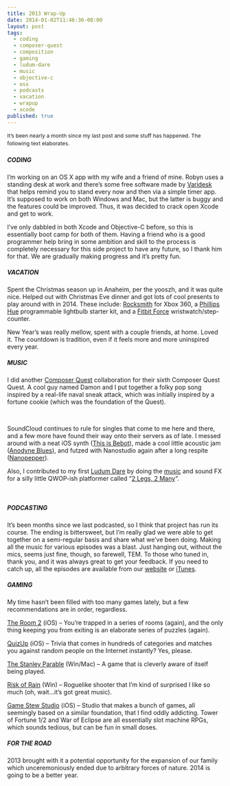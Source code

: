 ```yaml
---
title: 2013 Wrap-Up
date: 2014-01-02T11:46:36-08:00
layout: post
tags:
  - coding
  - composer-quest
  - composition
  - gaming
  - ludum-dare
  - music
  - objective-c
  - osx
  - podcasts
  - vacation
  - wrapup
  - xcode
published: true
---
```

<span style="font-size: 0.875em; line-height: 1.5;">It&#8217;s been nearly a month since my last post and some stuff has happened. The following text elaborates.</span>

<!--more-->

##### CODING

I&#8217;m working on an OS X app with my wife and a friend of mine. Robyn uses a standing desk at work and there&#8217;s some free software made by [Varidesk](http://www.varidesk.com/desktop-app) that helps remind you to stand every now and then via a simple timer app. It&#8217;s supposed to work on both Windows and Mac, but the latter is buggy and the features could be improved. Thus, it was decided to crack open Xcode and get to work.

I&#8217;ve only dabbled in both Xcode and Objective-C before, so this is essentially boot camp for both of them. Having a friend who is a good programmer help bring in some ambition and skill to the process is completely necessary for this side project to have any future, so I thank him for that. We are gradually making progress and it&#8217;s pretty fun.

##### VACATION

Spent the Christmas season up in Anaheim, per the yooszh, and it was quite nice. Helped out with Christmas Eve dinner and got lots of cool presents to play around with in 2014. These include: [Rocksmith](rocksmith.ubi.com/rocksmith/en-us/home/index.aspx) for Xbox 360, a [Phillips Hue](http://www.meethue.com/) programmable lightbulb starter kit, and a [Fitbit Force](http://www.fitbit.com/force) wristwatch/step-counter.

New Year&#8217;s was really mellow, spent with a couple friends, at home. Loved it. The countdown is tradition, even if it feels more and more uninspired every year.

##### MUSIC

I did another [Composer Quest](http://composerquest.com) collaboration for their sixth Composer Quest Quest. A cool guy named Damon and I put together a folky pop song inspired by a real-life naval sneak attack, which was initially inspired by a fortune cookie (which was the foundation of the Quest).

&nbsp;

SoundCloud continues to rule for singles that come to me here and there, and a few more have found their way onto their servers as of late. I messed around with a neat iOS synth ([This is Bebot](https://soundcloud.com/nebyoolae/this-is-bebot)), made a cool little acoustic jam ([Anodyne Blues](https://soundcloud.com/nebyoolae/anodyne-blues)), and futzed with Nanostudio again after a long respite ([Nanopepper](https://soundcloud.com/nebyoolae/nanopepper)).

Also, I contributed to my first [Ludum Dare](http://ludumdare.com/compo) by doing the [music](https://soundcloud.com/nebyoolae/alabastercesium) and sound FX for a silly little QWOP-ish platformer called &#8220;[2 Legs, 2 Many](http://www.ludumdare.com/compo/ludum-dare-28/?action=preview&uid=29417)&#8220;.

&nbsp;

##### PODCASTING

It&#8217;s been months since we last podcasted, so I think that project has run its course. The ending is bittersweet, but I&#8217;m really glad we were able to get together on a semi-regular basis and share what we&#8217;ve been doing. Making all the music for various episodes was a blast. Just hanging out, without the mics, seems just fine, though, so farewell, TEM. To those who tuned in, thank you, and it was always great to get your feedback. If you need to catch up, all the episodes are available from our [website](http://theescortmission.com) or [iTunes](http://itunes.apple.com/us/podcast/the-escort-mission-podcast/id520766480).

##### GAMING

My time hasn&#8217;t been filled with too many games lately, but a few recommendations are in order, regardless.

[The Room 2](http://fireproofgames.com/the-room-two) (iOS) &#8211; You&#8217;re trapped in a series of rooms (again), and the only thing keeping you from exiting is an elaborate series of puzzles (again).

[QuizUp](https://www.quizup.com/) (iOS) &#8211; Trivia that comes in hundreds of categories and matches you against random people on the Internet instantly? Yes, please.

[The Stanley Parable](http://www.stanleyparable.com/) (Win/Mac) &#8211; A game that is cleverly aware of itself being played.

[Risk of Rain](http://riskofraingame.com/) (Win) &#8211; Roguelike shooter that I&#8217;m kind of surprised I like so much (oh, wait&#8230;it&#8217;s got great music).

[Game Stew Studio](http://gamestewstudio.blogspot.com/) (iOS) &#8211; Studio that makes a bunch of games, all seemingly based on a similar foundation, that I find oddly addicting. Tower of Fortune 1/2 and War of Eclipse are all essentially slot machine RPGs, which sounds tedious, but can be fun in small doses.

##### FOR THE ROAD

2013 brought with it a potential opportunity for the expansion of our family which unceremoniously ended due to arbitrary forces of nature. 2014 is going to be a better year.
